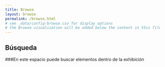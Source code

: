 ```yaml
---
title: Browse
layout: browse
permalink: /browse.html
# see _data/config-browse.csv for display options
# the Browse visualization will be added below the content in this file
---
```


## Búsqueda
###En este espacio puede buscar elementos dentro de la exhibición
